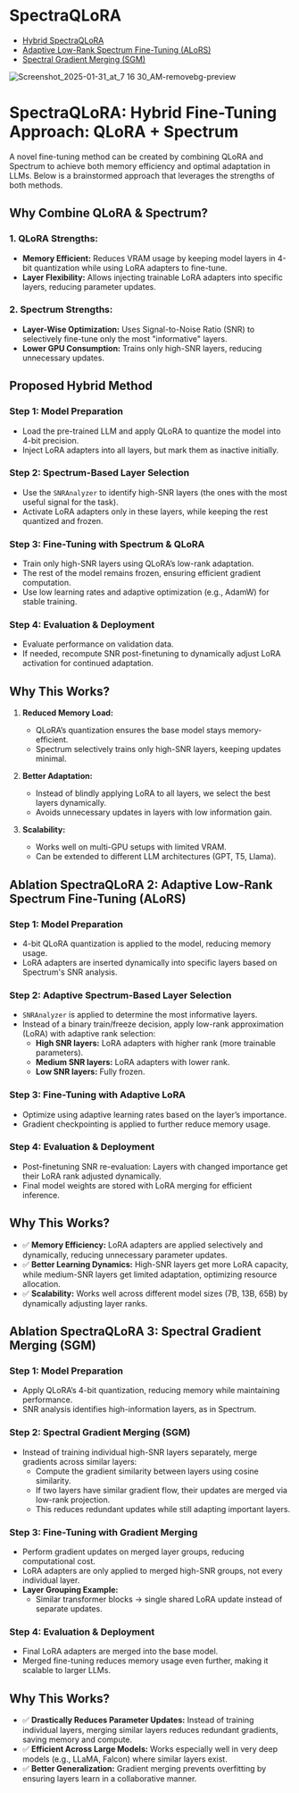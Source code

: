 # SpectraQLoRA

- [Hybrid SpectraQLoRA](https://github.com/SJ9VRF/Hybrid-SpectraQLoRA/tree/main)
- [Adaptive Low-Rank Spectrum Fine-Tuning (ALoRS)](https://github.com/SJ9VRF/Adaptive-Low-Rank-Spectrum-Fine-Tuning-ALoRS-)
- [Spectral Gradient Merging (SGM)](https://github.com/SJ9VRF/Spectral-Gradient-Merging-SGM-/blob/main/README.md)


![Screenshot_2025-01-31_at_7 16 30_AM-removebg-preview](https://github.com/user-attachments/assets/3519da3b-7033-44a1-9a78-d2166c79b280)



# SpectraQLoRA: Hybrid Fine-Tuning Approach: QLoRA + Spectrum
A novel fine-tuning method can be created by combining QLoRA and Spectrum to achieve both memory efficiency and optimal adaptation in LLMs. Below is a brainstormed approach that leverages the strengths of both methods.

## Why Combine QLoRA & Spectrum?

### 1. QLoRA Strengths:
- **Memory Efficient:** Reduces VRAM usage by keeping model layers in 4-bit quantization while using LoRA adapters to fine-tune.
- **Layer Flexibility:** Allows injecting trainable LoRA adapters into specific layers, reducing parameter updates.

### 2. Spectrum Strengths:
- **Layer-Wise Optimization:** Uses Signal-to-Noise Ratio (SNR) to selectively fine-tune only the most "informative" layers.
- **Lower GPU Consumption:** Trains only high-SNR layers, reducing unnecessary updates.

## Proposed Hybrid Method

### Step 1: Model Preparation
- Load the pre-trained LLM and apply QLoRA to quantize the model into 4-bit precision.
- Inject LoRA adapters into all layers, but mark them as inactive initially.

### Step 2: Spectrum-Based Layer Selection
- Use the `SNRAnalyzer` to identify high-SNR layers (the ones with the most useful signal for the task).
- Activate LoRA adapters only in these layers, while keeping the rest quantized and frozen.

### Step 3: Fine-Tuning with Spectrum & QLoRA
- Train only high-SNR layers using QLoRA’s low-rank adaptation.
- The rest of the model remains frozen, ensuring efficient gradient computation.
- Use low learning rates and adaptive optimization (e.g., AdamW) for stable training.

### Step 4: Evaluation & Deployment
- Evaluate performance on validation data.
- If needed, recompute SNR post-finetuning to dynamically adjust LoRA activation for continued adaptation.

## Why This Works?

1. **Reduced Memory Load:**
   - QLoRA’s quantization ensures the base model stays memory-efficient.
   - Spectrum selectively trains only high-SNR layers, keeping updates minimal.

2. **Better Adaptation:**
   - Instead of blindly applying LoRA to all layers, we select the best layers dynamically.
   - Avoids unnecessary updates in layers with low information gain.

3. **Scalability:**
   - Works well on multi-GPU setups with limited VRAM.
   - Can be extended to different LLM architectures (GPT, T5, Llama).

## Ablation SpectraQLoRA 2: Adaptive Low-Rank Spectrum Fine-Tuning (ALoRS)

### Step 1: Model Preparation
- 4-bit QLoRA quantization is applied to the model, reducing memory usage.
- LoRA adapters are inserted dynamically into specific layers based on Spectrum's SNR analysis.

### Step 2: Adaptive Spectrum-Based Layer Selection
- `SNRAnalyzer` is applied to determine the most informative layers.
- Instead of a binary train/freeze decision, apply low-rank approximation (LoRA) with adaptive rank selection:
  - **High SNR layers:** LoRA adapters with higher rank (more trainable parameters).
  - **Medium SNR layers:** LoRA adapters with lower rank.
  - **Low SNR layers:** Fully frozen.

### Step 3: Fine-Tuning with Adaptive LoRA
- Optimize using adaptive learning rates based on the layer’s importance.
- Gradient checkpointing is applied to further reduce memory usage.

### Step 4: Evaluation & Deployment
- Post-finetuning SNR re-evaluation: Layers with changed importance get their LoRA rank adjusted dynamically.
- Final model weights are stored with LoRA merging for efficient inference.

## Why This Works?

- ✅ **Memory Efficiency:** LoRA adapters are applied selectively and dynamically, reducing unnecessary parameter updates.
- ✅ **Better Learning Dynamics:** High-SNR layers get more LoRA capacity, while medium-SNR layers get limited adaptation, optimizing resource allocation.
- ✅ **Scalability:** Works well across different model sizes (7B, 13B, 65B) by dynamically adjusting layer ranks.

## Ablation SpectraQLoRA 3: Spectral Gradient Merging (SGM)

### Step 1: Model Preparation
- Apply QLoRA’s 4-bit quantization, reducing memory while maintaining performance.
- SNR analysis identifies high-information layers, as in Spectrum.

### Step 2: Spectral Gradient Merging (SGM)
- Instead of training individual high-SNR layers separately, merge gradients across similar layers:
  - Compute the gradient similarity between layers using cosine similarity.
  - If two layers have similar gradient flow, their updates are merged via low-rank projection.
  - This reduces redundant updates while still adapting important layers.

### Step 3: Fine-Tuning with Gradient Merging
- Perform gradient updates on merged layer groups, reducing computational cost.
- LoRA adapters are only applied to merged high-SNR groups, not every individual layer.
- **Layer Grouping Example:**
  - Similar transformer blocks → single shared LoRA update instead of separate updates.

### Step 4: Evaluation & Deployment
- Final LoRA adapters are merged into the base model.
- Merged fine-tuning reduces memory usage even further, making it scalable to larger LLMs.

## Why This Works?

- ✅ **Drastically Reduces Parameter Updates:** Instead of training individual layers, merging similar layers reduces redundant gradients, saving memory and compute.
- ✅ **Efficient Across Large Models:** Works especially well in very deep models (e.g., LLaMA, Falcon) where similar layers exist.
- ✅ **Better Generalization:** Gradient merging prevents overfitting by ensuring layers learn in a collaborative manner.
